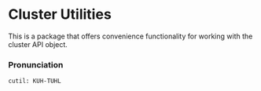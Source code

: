 # Cluster Utilities

This is a package that offers convenience functionality for working with the cluster API object.

### Pronunciation

```
cutil: KUH-TUHL
```